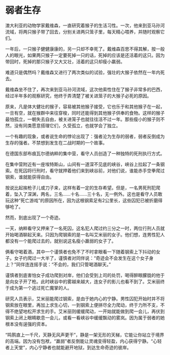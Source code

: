 # 弱者生存

澳大利亚的动物学家戴维森，一直研究着猴子的生活习性。一次，他来到亚马孙河流域，将两只猴子带了回去，分别关进两只笼子里，每天精心喂养，并随时观察它们。 

一年后，一只猴子健健康康的，另一只却不幸死了。戴维森百思不得其解，按一般人的眼光，如果两只猴子一定要死掉一只的话，死掉的应该是还活着的这只。因为带回时，死掉的那只猴子又大又壮，活着的这只却瘦小羸弱。 

难道只是偶然吗？戴维森又进行了两次类似的试验，强壮的大猴子依然在一年内死去。 

戴维森坐不住了，再次来到亚马孙河流域，这次他索性住在了猴子非常多的巴西，经过半年多的观察研究，他终于弄清楚了被关进笼子的大猴子必死的原因。 

原来，凡是体大健壮的猴子，容易被其他猴子接受，它也乐于和其他猴子在一起，一旦有空，就在猴群中来往穿梭，同时还能得到其他猴子供奉的食物。这样的猴子最怕孤立，一朝失去自由，被关进笼子也就往往活不过一年。那些瘦小的猴子则不然，没有同类愿意搭理它们，久受孤立，也就学会了独立。 

一个有趣的现象，或者说生命的悖论出现了：强者沦为生存的弱者，弱者反倒成为生存的强者。不禁想到发生在二战时期的一个故事。 

在德国东部布痕瓦尔德纳粹的集中营，看守人员创造了一种独特的死刑执行方式。 

在集中营附近有一座埃特斯山，山间有一道深不见底的峡谷，峡谷上拉起了一条钢索。在死囚将行刑时，看守就押着他们来到峡谷前，对他们说，谁能赤手空拳爬过钢索，谁就能获得自由。 

按说比起挨枪子儿或刀子来，这样有着一定的生存希望。但是，一名男死刑犯爬着，坠入了深渊，两名，三名……十名……三十名，无一例外。这也是看守人员敢玩这种“死亡游戏”的原因所在，因为这根钢索足有2公里长，这些囚犯已被折磨得够呛了。 

然而，到底出现了一个奇迹。 

一天，纳粹看守又押来了一名死囚，这名犯人爬过约三分之一时，两位行刑人员就开始喝酒聊起天来。只因为爬钢索的是一名叫艾米丽的女子。他们想，连男性犯人都没有一个能爬过去的，就别说这名瘦小羸弱的女子了。 

俩看守喝着酒，其中一个谨慎者也免不了不时拿眼看一下随着钢索上下抖动的女子。女子约爬过一大半了，谨慎者对同伴说：“奇迹会不会发生在这个女子身上？”同伴连连摇手说：“不会的，我们只管喝酒聊天。” 

谨慎者到底害怕女子成功爬到对岸，他们会受到上司的处罚，喝得醉眼朦胧的他于是向女子开了枪。此时峡谷中的雾越来越大，连女子的影儿也看不到了。艾米丽终于成为第一个逃过死亡魔掌的人。 

研究人员表示，艾米丽能爬过钢索，是由于她内心的宁静。男性囚犯开始时并不将钢索放在眼里，再加上求生心切，一到钢索上便拼尽全力爬动，终于力所不支，不得不绝望地松开求生的手。艾米丽则缓缓爬动，一开始就能做到爬一会儿，再伏到钢索上闭上眼睛歇息一会儿，或看一看峡谷中缓缓飘动的雾岚。因为属于弱者的她根本没有逞强的资本。 

“鸣鹘直上一千尺，天静无风声更干”，静是一架无形的天梯，它能让你站立于境界的高端。因为没有包袱，“羸弱”者反倒能让灵魂变得轻盈，内心获得宁静。“心轻者上天堂”，内心宁静者也就能避开地狱，到达生命奇迹的彼岸。